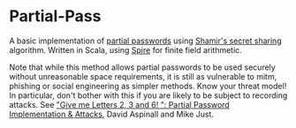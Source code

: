 Partial-Pass
============

A basic implementation of [partial passwords](http://en.wikipedia.org/wiki/Partial_Password) using [Shamir's secret sharing](http://en.wikipedia.org/wiki/Shamir%27s_Secret_Sharing) algorithm.
Written in Scala, using [Spire](https://github.com/non/spire) for finite field arithmetic.

Note that while this method allows partial passwords to be used securely without unreasonable space requirements, it is still as vulnerable to mitm, phishing or social engineering as simpler methods. Know your threat model! In particular, don't bother with this if you are likely to be subject to recording attacks. See ["Give me Letters 2, 3 and 6! ": Partial Password Implementation & Attacks](http://groups.inf.ed.ac.uk/security/passwords), David Aspinall and Mike Just.
